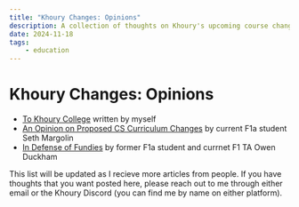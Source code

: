 ```yaml
---
title: "Khoury Changes: Opinions"
description: A collection of thoughts on Khoury's upcoming course changes
date: 2024-11-18
tags:
    - education
---
```


# Khoury Changes: Opinions

-   [To Khoury College](/blog/khoury) written by myself
-   [An Opinion on Proposed CS Curriculum Changes](/blog/khoury-seth) by current
    F1a student Seth Margolin
-   [In Defense of Fundies](https://owen.duckham.dev/blog/defense-of-fundies) by
    former F1a student and currnet F1 TA Owen Duckham

This list will be updated as I recieve more articles from people. If you have
thoughts that you want posted here, please reach out to me through either email
or the Khoury Discord (you can find me by name on either platform).

